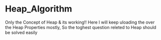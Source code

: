 # Heap_Algorithm
Only the Concept of Heap &amp; its working!!
Here I will keep uloading the over the Heap Properties mostly, So the toghest question releted to Heap should be solved easily
